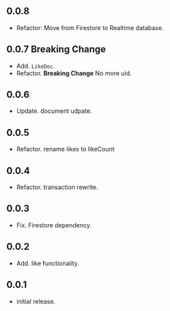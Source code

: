 ## 0.0.8
* Refactor: Move from Firestore to Realtime database.

## 0.0.7 **Breaking Change**
* Add. `LikeDoc`.
* Refactor. **Breaking Change** No more uid.

## 0.0.6
* Update. document udpate.

## 0.0.5
* Refactor. rename likes to likeCount

## 0.0.4
* Refactor. transaction rewrite.

## 0.0.3
* Fix. Firestore dependency.

## 0.0.2
* Add. like functionality.

## 0.0.1
* initial release.
